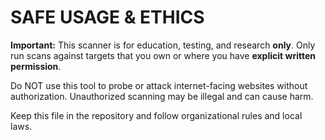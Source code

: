 # SAFE USAGE & ETHICS

**Important:** This scanner is for education, testing, and research **only**.
Only run scans against targets that you own or where you have **explicit written permission**.

Do NOT use this tool to probe or attack internet-facing websites without authorization.
Unauthorized scanning may be illegal and can cause harm.

Keep this file in the repository and follow organizational rules and local laws.
